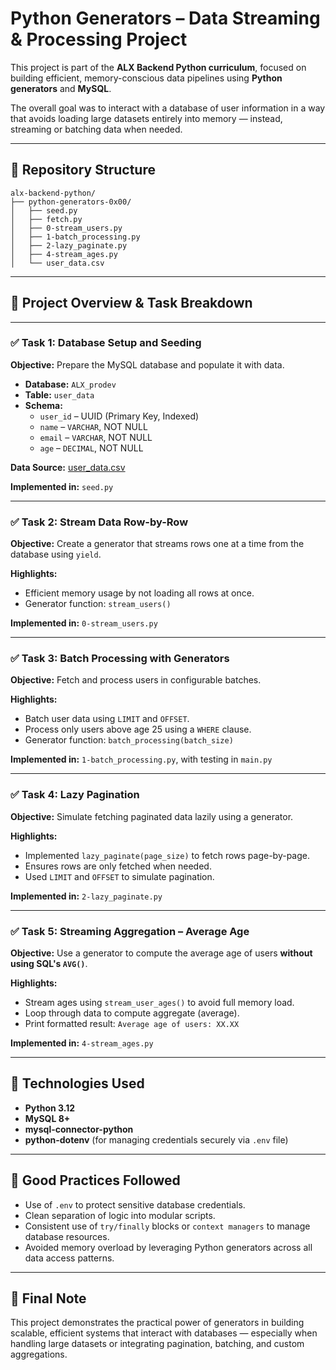 # Python Generators – Data Streaming & Processing Project

This project is part of the **ALX Backend Python curriculum**, focused on building efficient, memory-conscious data pipelines using **Python generators** and **MySQL**.

The overall goal was to interact with a database of user information in a way that avoids loading large datasets entirely into memory — instead, streaming or batching data when needed.

---

## 📁 Repository Structure

```
alx-backend-python/
├── python-generators-0x00/
│   ├── seed.py
│   ├── fetch.py
│   ├── 0-stream_users.py
│   ├── 1-batch_processing.py
│   ├── 2-lazy_paginate.py
│   ├── 4-stream_ages.py
│   └── user_data.csv
```

---

## 🧩 Project Overview & Task Breakdown

---

### ✅ **Task 1: Database Setup and Seeding**

**Objective:** Prepare the MySQL database and populate it with data.

- **Database:** `ALX_prodev`
- **Table:** `user_data`
- **Schema:**
  - `user_id` – UUID (Primary Key, Indexed)
  - `name` – `VARCHAR`, NOT NULL
  - `email` – `VARCHAR`, NOT NULL
  - `age` – `DECIMAL`, NOT NULL

**Data Source:** [user_data.csv](https://s3.amazonaws.com/alx-intranet.hbtn.io/uploads/misc/2024/12/3888260f107e3701e3cd81af49ef997cf70b6395.csv)

**Implemented in:** `seed.py`

---

### ✅ **Task 2: Stream Data Row-by-Row**

**Objective:** Create a generator that streams rows one at a time from the database using `yield`.

**Highlights:**
- Efficient memory usage by not loading all rows at once.
- Generator function: `stream_users()`

**Implemented in:** `0-stream_users.py`

---

### ✅ **Task 3: Batch Processing with Generators**

**Objective:** Fetch and process users in configurable batches.

**Highlights:**
- Batch user data using `LIMIT` and `OFFSET`.
- Process only users above age 25 using a `WHERE` clause.
- Generator function: `batch_processing(batch_size)`

**Implemented in:** `1-batch_processing.py`, with testing in `main.py`

---

### ✅ **Task 4: Lazy Pagination**

**Objective:** Simulate fetching paginated data lazily using a generator.

**Highlights:**
- Implemented `lazy_paginate(page_size)` to fetch rows page-by-page.
- Ensures rows are only fetched when needed.
- Used `LIMIT` and `OFFSET` to simulate pagination.

**Implemented in:** `2-lazy_paginate.py`

---

### ✅ **Task 5: Streaming Aggregation – Average Age**

**Objective:** Use a generator to compute the average age of users **without using SQL's `AVG()`**.

**Highlights:**
- Stream ages using `stream_user_ages()` to avoid full memory load.
- Loop through data to compute aggregate (average).
- Print formatted result: `Average age of users: XX.XX`

**Implemented in:** `4-stream_ages.py`

---

## 🧪 Technologies Used

- **Python 3.12**
- **MySQL 8+**
- **mysql-connector-python**
- **python-dotenv** (for managing credentials securely via `.env` file)

---

## 🧼 Good Practices Followed

- Use of `.env` to protect sensitive database credentials.
- Clean separation of logic into modular scripts.
- Consistent use of `try/finally` blocks or `context managers` to manage database resources.
- Avoided memory overload by leveraging Python generators across all data access patterns.

---

## 🚀 Final Note

This project demonstrates the practical power of generators in building scalable, efficient systems that interact with databases — especially when handling large datasets or integrating pagination, batching, and custom aggregations.